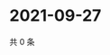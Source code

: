 # 2021-09-27

共 0 条

<!-- BEGIN -->
<!-- 最后更新时间 Mon Sep 27 2021 21:21:31 GMT+0800 (China Standard Time) -->

<!-- END -->
